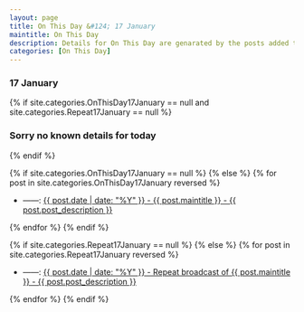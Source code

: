 ```yaml
---
layout: page
title: On This Day &#124; 17 January
maintitle: On This Day
description: Details for On This Day are genarated by the posts added to the website so the content is subject to changes/updates over time.
categories: [On This Day]
---
```


<h3>17 January</h3>

{% if site.categories.OnThisDay17January == null and site.categories.Repeat17January == null %}
  <h3>Sorry no known details for today</h3>
{% endif %}

{% if site.categories.OnThisDay17January == null %}
{% else %}
{% for post in site.categories.OnThisDay17January reversed %}
<ul>
<li> ——: <a href="{{ post.url }}">{{ post.date | date: "%Y" }} - {{ post.maintitle }} - {{ post.post_description }}</a></li>
</ul>
{% endfor %}
{% endif %}

{% if site.categories.Repeat17January == null %}
{% else %}
{% for post in site.categories.Repeat17January reversed %}
<ul>
<li> ——: <a href="{{ post.url }}">{{ post.date | date: "%Y" }} - Repeat broadcast of {{ post.maintitle }} - {{ post.post_description }}</a></li>
</ul>
{% endfor %}
{% endif %}
